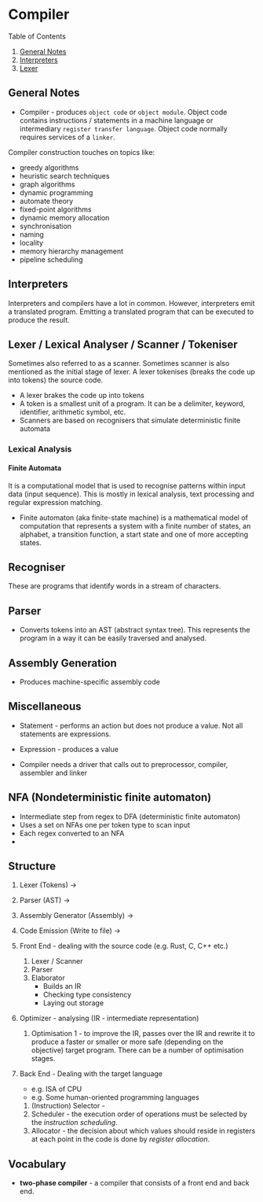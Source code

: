 # Compiler

Table of Contents

1. [General Notes](#general-notes)
2. [Interpreters](#interpreters)
3. [Lexer](#lexer)

## General Notes

- Compiler - produces `object code` or `object module`. Object code contains
  instructions / statements in a machine language or intermediary `register
  transfer language`. Object code normally requires services of a `linker`.

Compiler construction touches on topics like:

- greedy algorithms
- heuristic search techniques
- graph algorithms
- dynamic programming
- automate theory
- fixed-point algorithms
- dynamic memory allocation
- synchronisation
- naming
- locality
- memory hierarchy management
- pipeline scheduling

## Interpreters

Interpreters and compilers have a lot in common. However, interpreters emit a
translated program. Emitting a translated program that can be executed to
produce the result. 

## Lexer / Lexical Analyser / Scanner / Tokeniser

Sometimes also referred to as a scanner. Sometimes scanner is also mentioned as
the initial stage of lexer. A lexer tokenises (breaks the code up into tokens)
the source code.

- A lexer brakes the code up into tokens
- A token is a smallest unit of a program. It can be a delimiter, keyword,
  identifier, arithmetic symbol, etc.
- Scanners are based on recognisers that simulate deterministic finite automata

### Lexical Analysis

#### Finite Automata

It is a computational model that is used to recognise patterns within input
data (input sequence). This is mostly in lexical analysis, text processing and
regular expression matching.

- Finite automaton (aka finite-state machine) is a mathematical model of
  computation that represents a system with a finite number of states, an
  alphabet, a transition function, a start state and one of more accepting
  states. 

## Recogniser

These are programs that identify words in a stream of characters. 

## Parser


- Converts tokens into an AST (abstract syntax tree). This represents the
  program in a way it can be easily traversed and analysed.

## Assembly Generation

- Produces machine-specific assembly code

## Miscellaneous

- Statement - performs an action but does not produce a value. Not all
  statements are expressions.
- Expression - produces a value

- Compiler needs a driver that calls out to preprocessor, compiler, assembler
  and linker

## NFA (Nondeterministic finite automaton)

- Intermediate step from regex to DFA (deterministic finite automaton)
- Uses a set on NFAs one per token type to scan input
- Each regex converted to an NFA
- 

## Structure

1. Lexer (Tokens)                  -> 
2. Parser (AST)                    -> 
3. Assembly Generator (Assembly)   ->
4. Code Emission (Write to file)   ->

1. Front End - dealing with the source code (e.g. Rust, C, C++ etc.)
    1. Lexer / Scanner
    2. Parser
    3. Elaborator
        - Builds an IR
        - Checking type consistency
        - Laying out storage
2. Optimizer - analysing (IR - intermediate representation) 
    1. Optimisation 1 - to improve the IR, passes over the IR and rewrite it to 
    produce a faster or smaller or more safe (depending on the objective) target 
    program. There can be a number of optimisation stages.
3. Back End - Dealing with the target language 
    - e.g. ISA of CPU
    - e.g. Some human-oriented programming languages
    1. (Instruction) Selector - 
    2. Scheduler - the execution order of operations must be selected by the 
    _instruction scheduling_.
    3. Allocator - the decision about which values should reside in registers at 
    each point in the code is done by _register allocation_. 

## Vocabulary

- **two-phase compiler** - a compiler that consists of a front end and back end.
